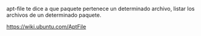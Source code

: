 apt-file te dice a que paquete pertenece un determinado archivo, listar los archivos de un determinado paquete.

https://wiki.ubuntu.com/AptFile

